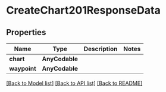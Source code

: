 # CreateChart201ResponseData

## Properties
Name | Type | Description | Notes
------------ | ------------- | ------------- | -------------
**chart** | **AnyCodable** |  | 
**waypoint** | **AnyCodable** |  | 

[[Back to Model list]](../README.md#documentation-for-models) [[Back to API list]](../README.md#documentation-for-api-endpoints) [[Back to README]](../README.md)


